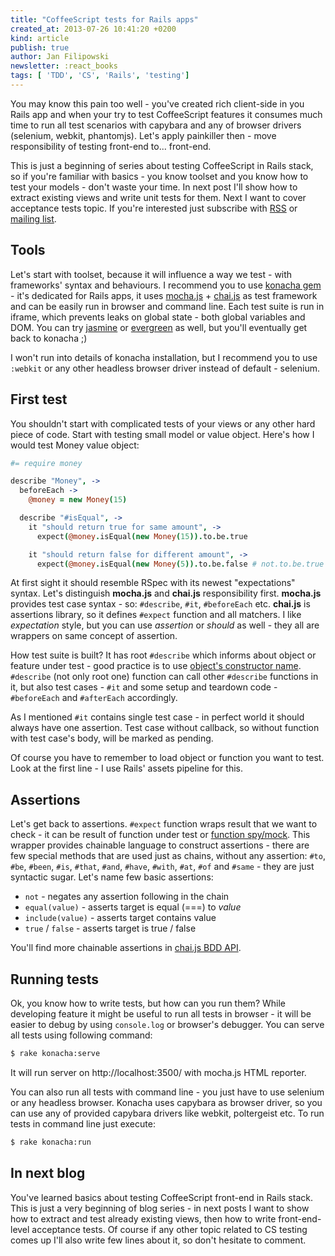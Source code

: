 ```yaml
---
title: "CoffeeScript tests for Rails apps"
created_at: 2013-07-26 10:41:20 +0200
kind: article
publish: true
author: Jan Filipowski
newsletter: :react_books
tags: [ 'TDD', 'CS', 'Rails', 'testing']
---
```


You may know this pain too well - you've created rich client-side in you Rails app and when your try to test CoffeeScript features it consumes much time to run all test scenarios with capybara and any of browser drivers (selenium, webkit, phantomjs). Let's apply painkiller then - move responsibility of testing front-end to... front-end.

<!-- more -->

This is just a beginning of series about testing CoffeeScript in Rails stack, so if you're familiar with basics - you know toolset and you know how to test your models - don't waste your time. In next post I'll show how to extract existing views and write unit tests for them. Next I want to cover acceptance tests topic. If you're interested just subscribe with [RSS](http://feeds.feedburner.com/arkency.xml) or [mailing list](#newsletter-form).

## Tools

Let's start with toolset, because it will influence a way we test - with frameworks' syntax and behaviours. I recommend you to use [konacha gem](https://github.com/jfirebaugh/konacha) - it's dedicated for Rails apps, it uses [mocha.js](http://visionmedia.github.io/mocha/) + [chai.js](http://chaijs.com/) as test framework and can be easily run in browser and command line. Each test suite is run in iframe, which prevents leaks on global state - both global variables and DOM. You can try [jasmine](https://github.com/pivotal/jasmine-gem) or [evergreen](https://github.com/jnicklas/evergreen) as well, but you'll eventually get back to konacha ;)

I won't run into details of konacha installation, but I recommend you to use ```:webkit``` or any other headless browser driver instead of default - selenium.

## First test

You shouldn't start with complicated tests of your views or any other hard piece of code. Start with testing small model or value object. Here's how I would test Money value object:

```coffeescript
#= require money

describe "Money", ->
  beforeEach ->
    @money = new Money(15)

  describe "#isEqual", ->
    it "should return true for same amount", ->
      expect(@money.isEqual(new Money(15)).to.be.true

    it "should return false for different amount", ->
      expect(@money.isEqual(new Money(5)).to.be.false # not.to.be.true
```

At first sight it should resemble RSpec with its newest "expectations" syntax. Let's distinguish **mocha.js** and **chai.js** responsibility first. **mocha.js** provides test case syntax - so: ```#describe```, ```#it```, ```#beforeEach``` etc. **chai.js** is assertions library, so it defines ```#expect``` function and all matchers. I like *expectation* style, but you can use *assertion* or *should* as well - they all are wrappers on same concept of assertion.

How test suite is built? It has root ```#describe``` which informs about object or feature under test - good practice is to use [object's constructor name](http://blog.arkency.com/2012/10/javascript-objects-philosophy/). ```#describe``` (not only root one) function can call other ```#describe``` functions in it, but also test cases - ```#it``` and some setup and teardown code - ```#beforeEach``` and ```#afterEach``` accordingly.

As I mentioned ```#it``` contains single test case - in perfect world it should always have one assertion. Test case without callback, so without function with test case's body, will be marked as pending.

Of course you have to remember to load object or function you want to test. Look at the first line - I use Rails' assets pipeline for this.

## Assertions

Let's get back to assertions. ```#expect``` function wraps result that we want to check - it can be result of function under test or [function spy/mock](http://sinonjs.org/). This wrapper provides chainable language to construct assertions - there are few special methods that are used just as chains, without any assertion: ```#to```, ```#be```, ```#been```, ```#is```, ```#that```, ```#and```, ```#have```, ```#with```, ```#at```, ```#of``` and ```#same``` - they are just syntactic sugar. Let's name few basic assertions:

* ```not``` - negates any assertion following in the chain
* ```equal(value)``` - asserts target is equal (===) to *value*
* ```include(value)``` - asserts target contains value
* ```true``` / ```false``` - asserts target is true / false

 You'll find more chainable assertions in [chai.js BDD API](http://chaijs.com/api/bdd/).

## Running tests

Ok, you know how to write tests, but how can you run them? While developing feature it might be useful to run all tests in browser - it will be easier to debug by using ```console.log``` or browser's debugger. You can serve all tests using following command:

```bash
$ rake konacha:serve
```

It will run server on http://localhost:3500/ with mocha.js HTML reporter.

You can also run all tests with command line - you just have to use selenium or any headless browser. Konacha uses capybara as browser driver, so you can use any of provided capybara drivers like webkit, poltergeist etc. To run tests in command line just execute:

```bash
$ rake konacha:run
```

## In next blog

You've learned basics about testing CoffeeScript front-end in Rails stack. This is just a very beginning of blog series - in next posts I want to show how to extract and test already existing views, then how to write front-end-level acceptance tests. Of course if any other topic related to CS testing comes up I'll also write few lines about it, so don't hesitate to comment.

